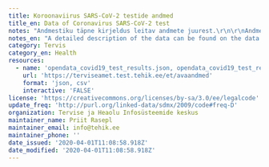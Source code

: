 ```yaml
---
title: Koroonaviirus SARS-CoV-2 testide andmed
title_en: Data of Coronavirus SARS-CoV-2 test
notes: "Andmestiku täpne kirjeldus leitav andmete juurest.\r\n\r\nAndmeid väljastatakse tervise infosüsteemi andmekogu andmete põhjal kord päevas. Päeva andmestik on tehtud hommiku kella 7:00 seisuga eelneva 24 h jooksul laekunud testide tulemustega. \r\n\r\nAndmeteavaldamine toimub orienteeruvalt lõuna ajal."
notes_en: "A detailed description of the data can be found on the data website.\r\n\r\nThe data is issued once a day on the basis of the data in the health information system database. Daily data is based on test results obtained during the last 24 hours from seven o'clock in the morning.\r\n\r\nThe data will be published around noon."
category: Tervis
category_en: Health
resources:
  - name: 'opendata_covid19_test_results.json, opendata_covid19_test_results.csv'
    url: 'https://terviseamet.test.tehik.ee/et/avaandmed'
    format: 'json, csv'
    interactive: 'FALSE'
license: 'https://creativecommons.org/licenses/by-sa/3.0/ee/legalcode'
update_freq: 'http://purl.org/linked-data/sdmx/2009/code#freq-D'
organization: Tervise ja Heaolu Infosüsteemide keskus
maintainer_name: Priit Rasepl
maintainer_email: info@tehik.ee
maintainer_phone: ''
date_issued: '2020-04-01T11:08:58.918Z'
date_modified: '2020-04-01T11:08:58.918Z'
---
```

